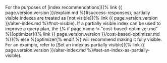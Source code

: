 For the purposes of [index recommendations]({% link {{ page.version.version }}/explain.md %}#success-responses), partially visible indexes are treated as [not visible]({% link {{ page.version.version }}/alter-index.md %}#not-visible). If a partially visible index can be used to improve a query plan, the {% if page.name != "cost-based-optimizer.md" %}[optimizer]({% link {{ page.version.version }}/cost-based-optimizer.md %}){% else %}optimizer{% endif %} will recommend making it fully visible. For an example, refer to [Set an index as partially visible]({% link {{ page.version.version }}/alter-index.md %}#set-an-index-as-partially-visible).